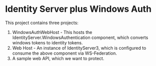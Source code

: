 Identity Server plus Windows Auth
======================================

This project contains three projects:

1. WindowsAuthWebHost - This hosts the IdentityServer.WindowsAuthentication component, which converts windows tokens to identity tokens. 
2. Web Host - An instance of IdentityServer3, which is configured to consume the above component via WS-Federation. 
3. A sample web API, which we want to protect.
